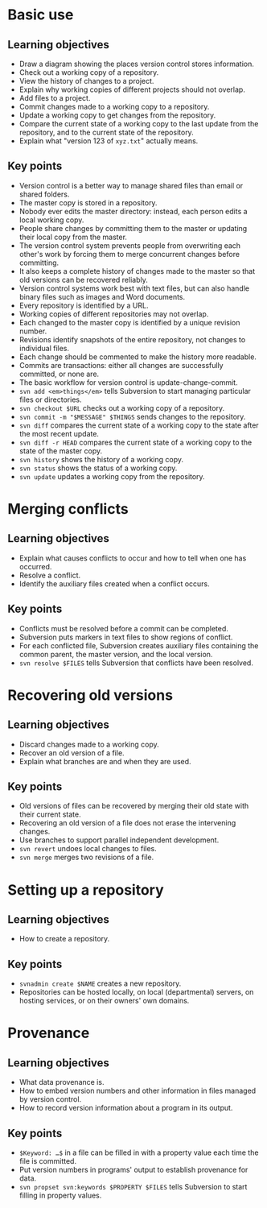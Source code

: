 Basic use
=========

Learning objectives
-------------------

* Draw a diagram showing the places version control stores
  information.
* Check out a working copy of a repository.
* View the history of changes to a project.
* Explain why working copies of different projects should not overlap.
* Add files to a project.
* Commit changes made to a working copy to a repository.
* Update a working copy to get changes from the repository.
* Compare the current state of a working copy to the last update from
  the repository, and to the current state of the repository.
* Explain what "version 123 of `xyz.txt`" actually means.

Key points
----------

* Version control is a better way to manage shared files than email or
  shared folders.
* The master copy is stored in a repository.
* Nobody ever edits the master directory: instead, each person edits a
  local working copy.
* People share changes by committing them to the master or updating
  their local copy from the master.
* The version control system prevents people from overwriting each
  other's work by forcing them to merge concurrent changes before
  committing.
* It also keeps a complete history of changes made to the master so
  that old versions can be recovered reliably.
* Version control systems work best with text files, but can also
  handle binary files such as images and Word documents.
* Every repository is identified by a URL.
* Working copies of different repositories may not overlap.
* Each changed to the master copy is identified by a unique revision
  number.
* Revisions identify snapshots of the entire repository, not changes
  to individual files.
* Each change should be commented to make the history more readable.
* Commits are transactions: either all changes are successfully
  committed, or none are.
* The basic workflow for version control is update-change-commit.
* `svn add <em>things</em>` tells Subversion to start managing
  particular files or directories.
* `svn checkout $URL` checks out a working copy of a repository.
* `svn commit -m "$MESSAGE" $THINGS` sends changes to the repository.
* `svn diff` compares the current state of a working copy to the state
  after the most recent update.
* `svn diff -r HEAD` compares the current state of a working copy to
  the state of the master copy.
* `svn history` shows the history of a working copy.
* `svn status` shows the status of a working copy.
* `svn update` updates a working copy from the repository.

Merging conflicts
=================

Learning objectives
-------------------

* Explain what causes conflicts to occur and how to tell when one has
  occurred.
* Resolve a conflict.
* Identify the auxiliary files created when a conflict occurs.

Key points
----------

* Conflicts must be resolved before a commit can be completed.
* Subversion puts markers in text files to show regions of conflict.
* For each conflicted file, Subversion creates auxiliary files
  containing the common parent, the master version, and the local
  version.
* `svn resolve $FILES` tells Subversion that conflicts have been
  resolved.

Recovering old versions
=======================

Learning objectives
-------------------

* Discard changes made to a working copy.
* Recover an old version of a file.
* Explain what branches are and when they are used.

Key points
----------

* Old versions of files can be recovered by merging their old state
  with their current state.
* Recovering an old version of a file does not erase the intervening
  changes.
* Use branches to support parallel independent development.
* `svn revert` undoes local changes to files.
* `svn merge` merges two revisions of a file.

Setting up a repository
=======================

Learning objectives
-------------------

* How to create a repository.

Key points
----------

* `svnadmin create $NAME` creates a new repository.
* Repositories can be hosted locally, on local (departmental) servers,
  on hosting services, or on their owners' own domains.

Provenance
==========

Learning objectives
-------------------

* What data provenance is.
* How to embed version numbers and other information in files managed
  by version control.
* How to record version information about a program in its output.

Key points
----------

* `$Keyword: …$` in a file can be filled in with a property value each
  time the file is committed.
* Put version numbers in programs' output to establish provenance for
  data.
* `svn propset svn:keywords $PROPERTY $FILES` tells Subversion to
  start filling in property values.
